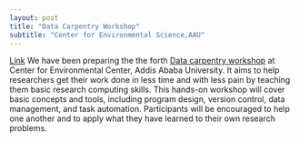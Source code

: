 ```yaml
---
layout: post
title: "Data Carpentry Workshop"
subtitle: "Center for Environmental Science,AAU"
---
```

<a href="mesfind.github.io#disqus_thread">Link</a>
We have been preparing the the forth [Data carpentry workshop](https://mesfind.github.io/2018-02-08-AAU/) at Center for Environmental Center, Addis Ababa University. It  aims to help researchers get their work done in less time and with less pain by teaching them basic research computing skills. This hands-on workshop will cover basic concepts and tools, including program design, version control, data management, and task automation. Participants will be encouraged to help one another and to apply what they have learned to their own research problems.
